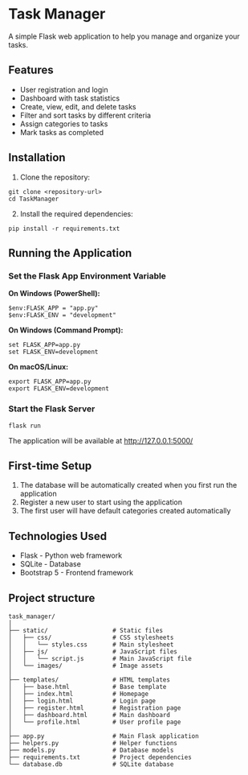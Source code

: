 # Task Manager

A simple Flask web application to help you manage and organize your tasks.

## Features

- User registration and login
- Dashboard with task statistics
- Create, view, edit, and delete tasks
- Filter and sort tasks by different criteria
- Assign categories to tasks
- Mark tasks as completed

## Installation

1. Clone the repository:
```
git clone <repository-url>
cd TaskManager
```

2. Install the required dependencies:
```
pip install -r requirements.txt
```

## Running the Application

### Set the Flask App Environment Variable

**On Windows (PowerShell):**
```
$env:FLASK_APP = "app.py"
$env:FLASK_ENV = "development"
```

**On Windows (Command Prompt):**
```
set FLASK_APP=app.py
set FLASK_ENV=development
```

**On macOS/Linux:**
```
export FLASK_APP=app.py
export FLASK_ENV=development
```

### Start the Flask Server

```
flask run
```

The application will be available at http://127.0.0.1:5000/

## First-time Setup

1. The database will be automatically created when you first run the application
2. Register a new user to start using the application
3. The first user will have default categories created automatically

## Technologies Used

- Flask - Python web framework
- SQLite - Database
- Bootstrap 5 - Frontend framework 

## Project structure

```
task_manager/
│
├── static/                  # Static files
│   ├── css/                 # CSS stylesheets
│   │   └── styles.css       # Main stylesheet
│   ├── js/                  # JavaScript files
│   │   └── script.js        # Main JavaScript file
│   └── images/              # Image assets
│
├── templates/               # HTML templates
│   ├── base.html            # Base template
│   ├── index.html           # Homepage
│   ├── login.html           # Login page
│   ├── register.html        # Registration page
│   ├── dashboard.html       # Main dashboard
│   └── profile.html         # User profile page
│
├── app.py                   # Main Flask application
├── helpers.py               # Helper functions
├── models.py                # Database models
├── requirements.txt         # Project dependencies
└── database.db              # SQLite database
```
